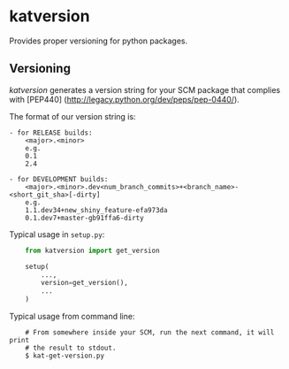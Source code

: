 katversion
==========

Provides proper versioning for python packages.

Versioning
----------
*katversion* generates a version string for your SCM package that complies with
[PEP440] (http://legacy.python.org/dev/peps/pep-0440/).

The format of our version string is:

    - for RELEASE builds:
        <major>.<minor>
        e.g.
        0.1
        2.4

    - for DEVELOPMENT builds:
        <major>.<minor>.dev<num_branch_commits>+<branch_name>-<short_git_sha>[-dirty]
        e.g.
        1.1.dev34+new_shiny_feature-efa973da
        0.1.dev7+master-gb91ffa6-dirty

Typical usage in `setup.py`:

```python
    from katversion import get_version

    setup(
        ...,
        version=get_version(),
        ...
    )
```

Typical usage from command line:

```
    # From somewhere inside your SCM, run the next command, it will print 
    # the result to stdout.
    $ kat-get-version.py
```
